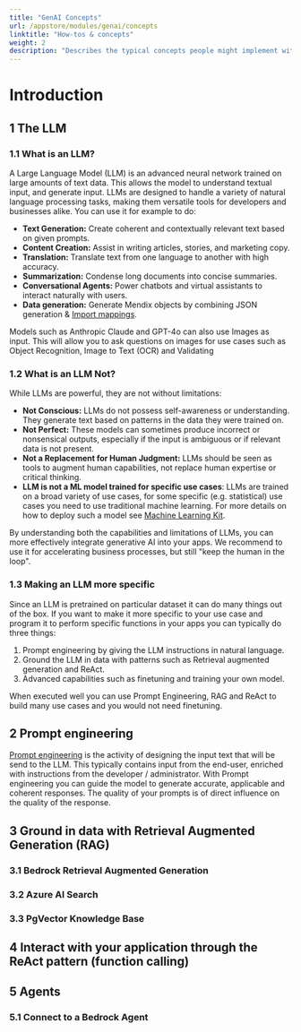 ```yaml
---
title: "GenAI Concepts"
url: /appstore/modules/genai/concepts
linktitle: "How-tos & concepts"
weight: 2
description: "Describes the typical concepts people might implement with GenAI."
---
```


# Introduction


## 1 The LLM

### 1.1 What is an LLM?

A Large Language Model (LLM) is an advanced neural network trained on large amounts of text data. This allows the model to understand textual input, and generate input. LLMs are designed to handle a variety of natural language processing tasks, making them versatile tools for developers and businesses alike. You can use it for example to do:

- **Text Generation:** Create coherent and contextually relevant text based on given prompts.
- **Content Creation:** Assist in writing articles, stories, and marketing copy.
- **Translation:** Translate text from one language to another with high accuracy.
- **Summarization:** Condense long documents into concise summaries.
- **Conversational Agents:** Power chatbots and virtual assistants to interact naturally with users.
- **Data generation:** Generate Mendix objects by combining JSON generation & [Import mappings](/refguide/import-mapping-action/).

Models such as Anthropic Claude and GPT-4o can also use Images as input. This will allow you to ask questions on images for use cases such as Object Recognition, Image to Text (OCR) and Validating 

### 1.2 What is an LLM Not?

While LLMs are powerful, they are not without limitations:

- **Not Conscious:** LLMs do not possess self-awareness or understanding. They generate text based on patterns in the data they were trained on.
- **Not Perfect:** These models can sometimes produce incorrect or nonsensical outputs, especially if the input is ambiguous or if relevant data is not present.
- **Not a Replacement for Human Judgment:** LLMs should be seen as tools to augment human capabilities, not replace human expertise or critical thinking.
- **LLM is not a ML model trained for specific use cases**: LLMs are trained on a broad variety of use cases, for some specific (e.g. statistical) use cases you need to use traditional machine learning. For more details on how to deploy such a model see [Machine Learning Kit](/refguide/machine-learning-kit).

By understanding both the capabilities and limitations of LLMs, you can more effectively integrate generative AI into your apps. We recommend to use it for accelerating business processes, but still "keep the human in the loop".

### 1.3 Making an LLM more specific

Since an LLM is pretrained on particular dataset it can do many things out of the box. If you want to make it more specific to your use case and program it to perform specific functions in your apps you can typically do three things:

1. Prompt engineering by giving the LLM instructions in natural language.
2. Ground the LLM in data with patterns such as Retrieval augmented generation and ReAct.
3. Advanced capabilities such as finetuning and training your own model.

When executed well you can use Prompt Engineering, RAG and ReAct to build many use cases and you would not need finetuning.

## 2 Prompt engineering

[Prompt engineering](/appstore/modules/openai-connector/prompt-engineering/) is the activity of designing the input text that will be send to the LLM. This typically contains input from the end-user, enriched with instructions from the developer / administrator. With Prompt engineering you can guide the model to generate accurate, applicable and coherent responses. The quality of your prompts is of direct influence on the quality of the response.

## 3 Ground in data with Retrieval Augmented Generation (RAG)

### 3.1 Bedrock Retrieval Augmented Generation

### 3.2 Azure AI Search

### 3.3 PgVector Knowledge Base

## 4 Interact with your application through the ReAct pattern (function calling)

## 5 Agents

### 5.1 Connect to a Bedrock Agent

